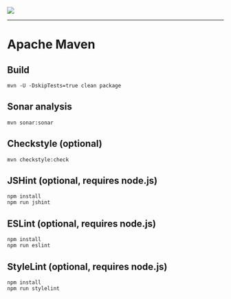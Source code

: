 ![](https://platform.simplicite.io/logos/standard/logo250.png)
* * *

Apache Maven
============

Build
-----

``` text
mvn -U -DskipTests=true clean package
```

Sonar analysis
--------------

``` text
mvn sonar:sonar
```

Checkstyle (optional)
---------------------

``` text
mvn checkstyle:check
```

JSHint (optional, requires node.js)
-----------------------------------

``` text
npm install
npm run jshint
```

ESLint (optional, requires node.js)
-----------------------------------

``` text
npm install
npm run eslint
```

StyleLint (optional, requires node.js)
--------------------------------------

``` text
npm install
npm run stylelint
```

